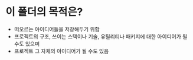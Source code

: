 # 이 폴더의 목적은?
* 떠오르는 아이디어들을 저장해두기 위함
* 프로젝트의 구조, 쓰이는 스택이나 기술, 유틸리티나 패키지에 대한 아이디어가 될 수도 있으며
* 프로젝트 그 자체의 아이디어가 될 수도 있음